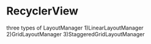# RecyclerView
three types of LayoutManager
1)LinearLayoutManager
2)GridLayoutManager
3)StaggeredGridLayoutManager
